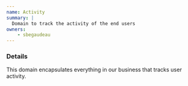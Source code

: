 ```yaml
---
name: Activity
summary: |
  Domain to track the activity of the end users
owners:
    - sbegaudeau
---
```


### Details

This domain encapsulates everything in our business that tracks user activity.

<NodeGraph title="Domain Graph" />